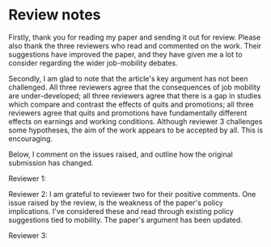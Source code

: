 # Review notes

Firstly, thank you for reading my paper and sending it out for review. Please also thank the three reviewers who read and commented on the work. Their suggestions have improved the paper, and they have given me a lot to consider regarding the wider job-mobility debates. 

Secondly, I am glad to note that the article's key argument has not been challenged. All three reviewers agree that the consequences of job mobility are under-developed; all three reviewers agree that there is a gap in studies which compare and contrast the effects of quits and promotions; all three reviewers agree that quits and promotions have fundamentally different effects on earnings and working conditions. Although reviewer 3 challenges some hypotheses, the aim of the work appears to be accepted by all. This is encouraging.

Below, I comment on the issues raised, and outline how the original submission has changed.

Reviewer 1:

Reviewer 2: I am grateful to reviewer two for their positive comments. One issue raised by the review, is the weakness of the paper's policy implications. I've considered these and read through existing policy suggestions tied to mobility. The paper's argument has been updated. 


Reviewer 3:
